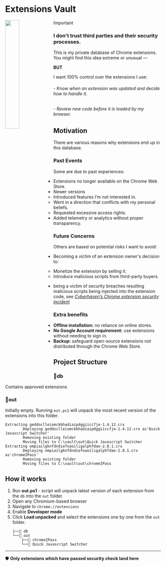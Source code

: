 # Extensions Vault
<img align="left" width="30%" src="https://gist.githubusercontent.com/alan-null/5126c04ebff9a7f6bf983e2dfa18813b/raw/0de1d69947a827fd1b77e9a0b8bac02598581263/stealthy-tin-foil-hooded-cat-inspired-by-mr.robot.png" style="margin-right:5px" >

> [!IMPORTANT]
> ### I don't trust third parties and their security processes.

This is my private database of Chrome extensions.
You might find this idea extreme or unusual —

**BUT**

I want 100% control over the extensions I use:

###### - Know when an extension was updated and decide how to handle it.
###### - Review new code before it is loaded by my browser.

<!-- <br clear="left" /> -->


## Motivation
There are various reasons why extensions end up in this database.

### Past Events
Some are due to past experiences:

- Extensions no longer available on the Chrome Web Store.
- Newer versions
  -  Introduced features I’m not interested in.
  -  Went in a direction that conflicts with my personal beliefs.
  -  Requested excessive access rights.
- Added telemetry or analytics without proper transparency.

### Future Concerns
Others are based on potential risks I want to avoid:
- Becoming a victim of an extension owner's decision to:
  - Monetize the extension by selling it.
  - Introduce malicious scripts from third-party buyers.

- being a victim of security breaches resulting malicious scripts being injected into the extension code, see [*Cyberhaven’s Chrome extension security incident*](https://www.cyberhaven.com/blog/cyberhavens-chrome-extension-security-incident-and-what-were-doing-about-it)

### Extra benefits
- **Offline installation:** no reliance on online stores.
- **No Google Account requirement:** use extensions without needing to sign in.
- **Backup:** safeguard open-source extensions not distributed through the Chrome Web Store.

## Project Structure

###  📁db
Contains approved extensions

### 📁out
Initially empty. Running `out.ps1` will unpack the most recent version of the extensions into this folder.

```
Extracting geddoclleiomckbhadiaipdggiiccfje-1.4.12.crx
        Deploying geddoclleiomckbhadiaipdggiiccfje-1.4.12.crx as'Quick Javascript Switcher'
        Removing existing folder
        Moving files to C:\vault\out\Quick Javascript Switcher
Extracting ompiailgknfdndiefoaoiligalphfdae-2.8.1.crx
        Deploying ompiailgknfdndiefoaoiligalphfdae-2.8.1.crx as'chromeIPass'
        Removing existing folder
        Moving files to C:\vault\out\chromeIPass
```

## How it works

1. Run **out.ps1** - script will unpack latest version of each extension from the `db` into the `out` folder.
3. Open any Chromium-based browser
4. Navigate to `chrome://extensions`
5. Enable **Developer mode**
6. Click **Load unpacked** and select the extensions one by one from the `out` folder.
    ```
    ├──📁 db
    └──📁 out
        ├──📁 chromeIPass
        └──📁 Quick Javascript Switcher
    ```

---
🛡 **Only extensions which have passed security check land here**